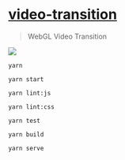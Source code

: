 # [video-transition](http://54.93.165.244/experiments/video-transition) #

> WebGL Video Transition

![](./public/preview.gif)

`yarn`

`yarn start`

`yarn lint:js`

`yarn lint:css`

`yarn test`

`yarn build`

`yarn serve`
